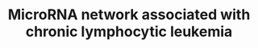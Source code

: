 ---
annotations:
- id: CL:0000236
  parent: native cell
  type: Cell Type Ontology
  value: B cell
- id: DOID:1040
  parent: disease of cellular proliferation
  type: Disease Ontology
  value: chronic lymphocytic leukemia
- id: PW:0000720
  parent: signaling pathway
  type: Pathway Ontology
  value: altered p53 signaling pathway
authors:
- Khanspers
description: MicroRNA network associated with Chronic lymphocytic leukemia (CLL).
  The pink interactions represent effects of deletions/mutations. The mir15/16-p53
  feedback circuit was originally described in Fabbri et al.
last-edited: 2018-11-29
organisms:
- Homo sapiens
redirect_from:
- /index.php/Pathway:WP4399
- /instance/WP4399
revision: null
schema-jsonld:
- '@context': https://schema.org/
  '@id': https://wikipathways.github.io/pathways/WP4399.html
  '@type': Dataset
  creator:
    '@type': Organization
    name: WikiPathways
  description: MicroRNA network associated with Chronic lymphocytic leukemia (CLL).
    The pink interactions represent effects of deletions/mutations. The mir15/16-p53
    feedback circuit was originally described in Fabbri et al.
  keywords:
  - BCL2
  - MCL1
  - MIR15A
  - MIR16-1
  - MIR34A
  - MIR34B
  - MIR34C
  - TP53
  - ZAP70
  license: CC0
  name: MicroRNA network associated with chronic lymphocytic leukemia
seo: CreativeWork
title: MicroRNA network associated with chronic lymphocytic leukemia
wpid: WP4399
---